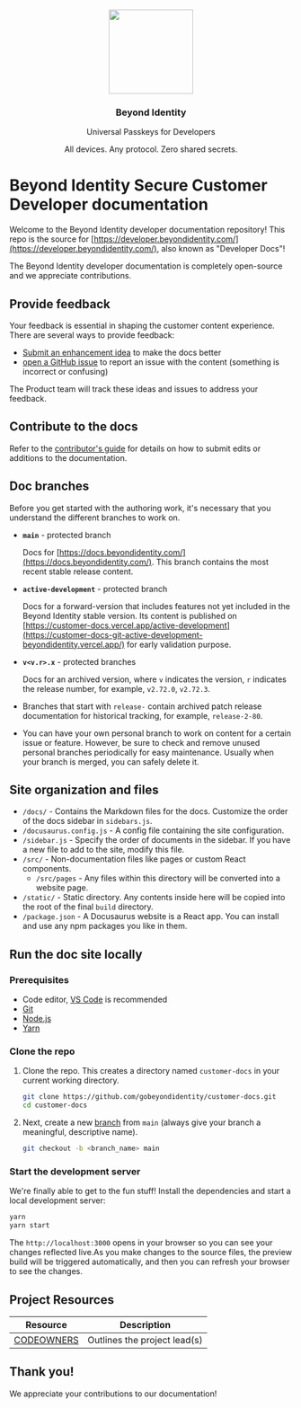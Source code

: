 <p align="center">
   <br/>
   <a href="https://developers.beyondidentity.com" target="_blank"><img src="https://user-images.githubusercontent.com/238738/178780350-489309c5-8fae-4121-a20b-562e8025c0ee.png" width="150px" ></a>
   <h3 align="center">Beyond Identity</h3>
   <p align="center">Universal Passkeys for Developers</p>
   <p align="center">
   All devices. Any protocol. Zero shared secrets. 
   </p>
</p>

# Beyond Identity Secure Customer Developer documentation

Welcome to the Beyond Identity developer documentation repository! This repo is the source for [https://developer.beyondidentity.com/](https://developer.beyondidentity.com/), also known as "Developer Docs"! 

The Beyond Identity developer documentation is completely open-source and we appreciate contributions.

## Provide feedback

Your feedback is essential in shaping the customer content experience. There are several ways to provide feedback:

- [Submit an enhancement idea][enhancements] to make the docs better
- [open a GitHub issue][issues] to report an issue with the content (something is incorrect or confusing)

The Product team will track these ideas and issues to address your feedback. 

## Contribute to the docs

Refer to the [contributor's guide](./contributor-guide/contributor-guide.md) for details on how to submit edits or additions to the documentation.

## Doc branches

Before you get started with the authoring work, it's necessary that you understand the different branches to work on.
* **`main`** -  protected branch

  Docs for [https://docs.beyondidentity.com/](https://docs.beyondidentity.com/). This branch contains the most recent stable release content.

* **`active-development`** - protected branch

  Docs for a forward-version that includes features not yet included in the Beyond Identity stable version. Its content is published on [https://customer-docs.vercel.app/active-development](https://customer-docs-git-active-development-beyondidentity.vercel.app/) for early validation purpose.

* **`v<v.r>.x`** - protected branches

  Docs for an archived version, where `v` indicates the version, `r` indicates the release number, for example, `v2.72.0`, `v2.72.3`.

* Branches that start with `release-` contain archived patch release documentation for historical tracking, for example, `release-2-80`.
  
* You can have your own personal branch to work on content for a certain issue or feature. However, be sure to check and remove unused personal branches periodically for easy maintenance. Usually when your branch is merged, you can safely delete it.

## Site organization and files

- `/docs/` - Contains the Markdown files for the docs. Customize the order of the docs sidebar in `sidebars.js`. 
- `/docusaurus.config.js` - A config file containing the site configuration.
- `/sidebar.js` - Specify the order of documents in the sidebar. If you have a new file to add to the site, modify this file.
- `/src/` - Non-documentation files like pages or custom React components.
  - `/src/pages` - Any files within this directory will be converted into a website page.
- `/static/` - Static directory. Any contents inside here will be copied into the root of the final `build` directory.
- `/package.json` - A Docusaurus website is a React app. You can install and use any npm packages you like in them.

## Run the doc site locally

### Prerequisites

- Code editor, [VS Code](https://code.visualstudio.com) is recommended
- [Git](https://git-scm.com)
- [Node.js](https://nodejs.org)
- [Yarn](https://yarnpkg.com) 


### Clone the repo

1. Clone the repo.  This creates a directory named `customer-docs` in your current working directory.

   ```bash
   git clone https://github.com/gobeyondidentity/customer-docs.git
   cd customer-docs
   ```

2. Next, create a new [branch](https://git-scm.com/book/en/v2/Git-Branching-Branches-in-a-Nutshell) from `main` (always give your branch a meaningful, descriptive name). 

   ```bash
   git checkout -b <branch_name> main
   ```

### Start the development server

We're finally able to get to the fun stuff! Install the dependencies and start a local development server:

```bash
yarn
yarn start
```

The `http://localhost:3000` opens in your browser so you can see your changes reflected live.As you make changes to the source files, the preview build will be triggered automatically, and then you can refresh your browser to see the changes.

## Project Resources

| Resource | Description |
| ---| --- |
| [CODEOWNERS](https://github.com/gobeyondidentity/developer-docs/blob/main/CODEOWNERS) | Outlines the project lead(s) |

## Thank you!

We appreciate your contributions to our documentation!


[issues]: https://github.com/gobeyondidentity/next-dev-docs/issues/new?assignees=&labels=triage&projects=&template=content-issue.yml&title=%5BContent+issue%5D%3A+
[repo]: https://github.com/gobeyondidentity/developer-docs
[pr]: https://github.com/gobeyondidentity/developer-docs/pulls
[enhancements]: https://github.com/gobeyondidentity/next-dev-docs/issues/new?assignees=&labels=%F0%9F%8C%9F+enhancement&projects=&template=enhancement.yml
[ideas]: https://github.com/gobeyondidentity/customer-docs/discussions/categories/ideas
[discussion]: https://github.com/gobeyondidentity/customer-docs/discussions